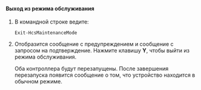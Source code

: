 
#### Выход из режима обслуживания

1. В командной строке ведите:

     `Exit-HcsMaintenanceMode`

2. Отобразится сообщение с предупреждением и сообщение с запросом на подтверждение. Нажмите клавишу **Y**, чтобы выйти из режима обслуживания.

    Оба контроллера будут перезапущены. После завершения перезапуска появится сообщение о том, что устройство находится в обычном режиме.

<!---HONumber=July15_HO2-->
